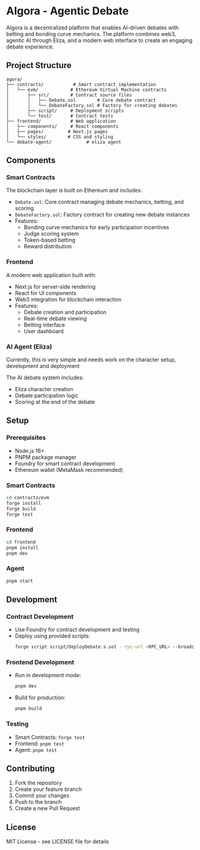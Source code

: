 # AIgora - Agentic Debate

AIgora is a decentralized platform that enables AI-driven debates with betting and bonding curve mechanics. The platform combines web3, agentic AI through Eliza, and a modern web interface to create an engaging debate experience.

## Project Structure

```
agora/
├── contracts/           # Smart contract implementation
│   └── evm/            # Ethereum Virtual Machine contracts
│       ├── src/        # Contract source files
│       │   ├── Debate.sol        # Core debate contract
│       │   └── DebateFactory.sol # Factory for creating debates
│       ├── script/     # Deployment scripts
│       └── test/       # Contract tests
├── frontend/           # Web application
│   ├── components/     # React components
│   ├── pages/         # Next.js pages
│   └── styles/        # CSS and styling
└── debate-agent/             # eliza agent
```

## Components

### Smart Contracts

The blockchain layer is built on Ethereum and includes:
- `Debate.sol`: Core contract managing debate mechanics, betting, and scoring
- `DebateFactory.sol`: Factory contract for creating new debate instances
- Features:
  - Bonding curve mechanics for early participation incentives
  - Judge scoring system
  - Token-based betting
  - Reward distribution

### Frontend

A modern web application built with:
- Next.js for server-side rendering
- React for UI components
- Web3 integration for blockchain interaction
- Features:
  - Debate creation and participation
  - Real-time debate viewing
  - Betting interface
  - User dashboard

### AI Agent (Eliza)

Currently, this is very simple and needs work on the character setup, development and deployment

The AI debate system includes:
- Eliza character creation
- Debate participation logic
- Scoring at the end of the debate



## Setup

### Prerequisites
- Node.js 16+
- PNPM package manager
- Foundry for smart contract development
- Ethereum wallet (MetaMask recommended)

### Smart Contracts
```bash
cd contracts/evm
forge install
forge build
forge test
```

### Frontend
```bash
cd frontend
pnpm install
pnpm dev
```

### Agent
```bash
pnpm start
```

## Development

### Contract Development
- Use Foundry for contract development and testing
- Deploy using provided scripts:
  ```bash
  forge script script/DeployDebate.s.sol --rpc-url <RPC_URL> --broadcast
  ```

### Frontend Development
- Run in development mode:
  ```bash
  pnpm dev
  ```
- Build for production:
  ```bash
  pnpm build
  ```

### Testing
- Smart Contracts: `forge test`
- Frontend: `pnpm test`
- Agent: `pnpm test`

## Contributing

1. Fork the repository
2. Create your feature branch
3. Commit your changes
4. Push to the branch
5. Create a new Pull Request

## License

MIT License - see LICENSE file for details
